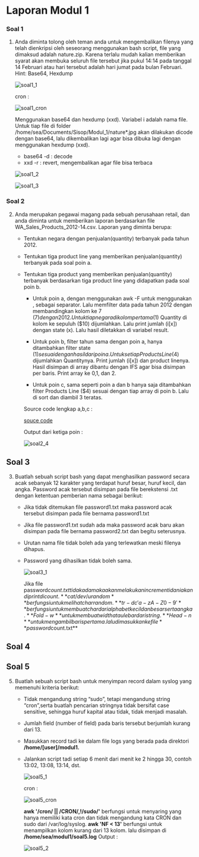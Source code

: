 # Laporan Modul 1

### Soal 1
1. Anda diminta tolong oleh teman anda untuk mengembalikan filenya yang telah dienkripsi oleh seseorang menggunakan bash script, file yang dimaksud adalah nature.zip. Karena terlalu mudah kalian memberikan syarat akan membuka seluruh file tersebut jika pukul 14:14 pada tanggal 14 Februari atau hari tersebut adalah hari jumat pada bulan Februari.
Hint: Base64, Hexdump

      ![soal1_1](/images/soal1_1.png)

      cron :

      ![soal1_cron](/images/soal1_cron.png)

      Menggunakan base64 dan hexdump (xxd). Variabel i adalah nama file. Untuk tiap file di folder /home/sea/Documents/Sisop/Modul_1/nature*.jpg akan dilakukan dicode dengan base64, lalu dikembalikan lagi agar bisa dibuka lagi dengan menggunakan hexdump (xxd). 
      * base64 -d : decode
      * xxd -r : revert, mengembalikan agar file bisa terbaca

      ![soal1_2](/images/soal1_2.png)

      ![soal1_3](/images/soal1_3.png)

### Soal 2

2. Anda merupakan pegawai magang pada sebuah perusahaan retail, dan anda diminta untuk memberikan laporan berdasarkan file WA_Sales_Products_2012-14.csv.
Laporan yang diminta berupa:
   * Tentukan negara dengan penjualan(quantity) terbanyak pada tahun 2012.
   * Tentukan tiga product line yang memberikan penjualan(quantity)
terbanyak pada soal poin a.
   * Tentukan tiga product yang memberikan penjualan(quantity)
terbanyak berdasarkan tiga product line yang didapatkan pada soal
poin b.
   
      * Untuk poin a, dengan menggunakan awk -F untuk menggunakan , sebagai separator. Lalu memfilter data pada tahun 2012 dengan membandingkan kolom ke 7 ($7) dengan 2012. Untuk tiap negara di kolom pertama ($1) Quantity di kolom ke sepuluh ($10) dijumlahkan. Lalu print jumlah (i[x]) dengan state (x). Lalu hasil diletakkan di variabel result.

      * Untuk poin b, filter tahun sama dengan poin a, hanya ditambahkan filter state ($1) sesuai dengan hasil dari poin a. Untuk setiap Products Line ($4) dijumlahkan Quantitynya. Print jumlah (i[x]) dan product linenya. Hasil disimpan di array dibantu dengan IFS agar bisa disimpan per baris. Print array ke 0,1, dan 2.

      * Untuk poin c, sama seperti poin a dan b hanya saja ditambahkan filter Products Line ($4) sesuai dengan tiap array di poin b. Lalu di sort dan diambil 3 teratas.

      Source code lengkap a,b,c :
      
      [souce code](/soal2.sh)
      
      Output dari ketiga poin :
   
      ![soal2_4](/images/soal2_4.png)


## Soal 3

3. Buatlah sebuah script bash yang dapat menghasilkan password secara acak sebanyak 12 karakter yang terdapat huruf besar, huruf kecil, dan angka. Password acak tersebut disimpan pada file berekstensi .txt dengan ketentuan pemberian nama sebagai berikut:
   * Jika tidak ditemukan file password1.txt maka password acak tersebut disimpan pada file bernama password1.txt
   * Jika file password1.txt sudah ada maka password acak baru akan disimpan pada file bernama password2.txt dan begitu seterusnya.
   * Urutan nama file tidak boleh ada yang terlewatkan meski filenya dihapus.
   * Password yang dihasilkan tidak boleh sama.

      ![soal3_1](/images/soal3_1.png)

      Jika file password$count.txt tidak ada maka akan melakukan increment i dan i akan di print di count. **cat /dev/urandom** berfungsi untuk melihat char random. **tr -dc 'a-zA-Z0-9'** berfungsi untuk membuat char dari alphabet kecil dan besar serta angka. **Fold -w** untuk membuat width atau lebar dari string. **Head -n** untuk mengambil baris pertama. lalu dimasukkan ke file **password$count.txt**

## Soal 4

## Soal 5

5. Buatlah sebuah script bash untuk menyimpan record dalam syslog yang memenuhi kriteria berikut:
   * Tidak mengandung string “sudo”, tetapi mengandung string “cron”,serta buatlah pencarian stringnya tidak bersifat case sensitive, sehingga huruf kapital atau tidak, tidak menjadi masalah.
   * Jumlah field (number of field) pada baris tersebut berjumlah kurang dari 13.
   * Masukkan record tadi ke dalam file logs yang berada pada direktori **/home/[user]/modul1.**
   * Jalankan script tadi setiap 6 menit dari menit ke 2 hingga 30, contoh 13:02, 13:08, 13:14, dst.
   
       ![soal5_1](/images/soal5_1.png)

        cron :

        ![soal5_cron](/images/soal5_cron.png)

        **awk '/cron/ || /CRON/,!/sudo/'** berfungsi untuk menyaring yang hanya memiliki kata cron dan tidak mengandung kata CRON dan sudo dari /var/log/syslog. **awk 'NF < 13'** berfungsi untuk menampilkan kolom kurang dari 13 kolom. lalu disimpan di **/home/sea/modul1/soal5.log**
         Output :

        ![soal5_2](images/soal5_2.png)


